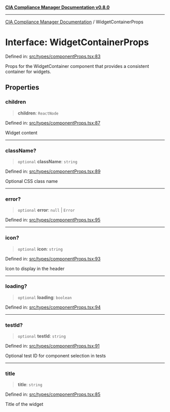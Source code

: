 [**CIA Compliance Manager Documentation v0.8.0**](../README.md)

***

[CIA Compliance Manager Documentation](../globals.md) / WidgetContainerProps

# Interface: WidgetContainerProps

Defined in: [src/types/componentProps.tsx:83](https://github.com/Hack23/cia-compliance-manager/blob/78912779fad2796d4afcf9e0a863cca80a66b25f/src/types/componentProps.tsx#L83)

Props for the WidgetContainer component that provides a consistent container for widgets.

## Properties

### children

> **children**: `ReactNode`

Defined in: [src/types/componentProps.tsx:87](https://github.com/Hack23/cia-compliance-manager/blob/78912779fad2796d4afcf9e0a863cca80a66b25f/src/types/componentProps.tsx#L87)

Widget content

***

### className?

> `optional` **className**: `string`

Defined in: [src/types/componentProps.tsx:89](https://github.com/Hack23/cia-compliance-manager/blob/78912779fad2796d4afcf9e0a863cca80a66b25f/src/types/componentProps.tsx#L89)

Optional CSS class name

***

### error?

> `optional` **error**: `null` \| `Error`

Defined in: [src/types/componentProps.tsx:95](https://github.com/Hack23/cia-compliance-manager/blob/78912779fad2796d4afcf9e0a863cca80a66b25f/src/types/componentProps.tsx#L95)

***

### icon?

> `optional` **icon**: `string`

Defined in: [src/types/componentProps.tsx:93](https://github.com/Hack23/cia-compliance-manager/blob/78912779fad2796d4afcf9e0a863cca80a66b25f/src/types/componentProps.tsx#L93)

Icon to display in the header

***

### loading?

> `optional` **loading**: `boolean`

Defined in: [src/types/componentProps.tsx:94](https://github.com/Hack23/cia-compliance-manager/blob/78912779fad2796d4afcf9e0a863cca80a66b25f/src/types/componentProps.tsx#L94)

***

### testId?

> `optional` **testId**: `string`

Defined in: [src/types/componentProps.tsx:91](https://github.com/Hack23/cia-compliance-manager/blob/78912779fad2796d4afcf9e0a863cca80a66b25f/src/types/componentProps.tsx#L91)

Optional test ID for component selection in tests

***

### title

> **title**: `string`

Defined in: [src/types/componentProps.tsx:85](https://github.com/Hack23/cia-compliance-manager/blob/78912779fad2796d4afcf9e0a863cca80a66b25f/src/types/componentProps.tsx#L85)

Title of the widget
